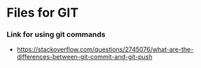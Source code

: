 # Files for GIT

### Link for using git commands

- https://stackoverflow.com/questions/2745076/what-are-the-differences-between-git-commit-and-git-push
